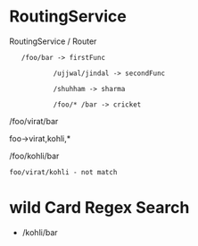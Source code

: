 # RoutingService
RoutingService / Router



       /foo/bar -> firstFunc
       
               /ujjwal/jindal -> secondFunc
               
               /shuhham -> sharma
               
               /foo/* /bar -> cricket
               

/foo/virat/bar

foo->virat,kohli,*



/foo/kohli/bar

    foo/virat/kohli - not match


# wild Card Regex Search
* /kohli/bar

 
